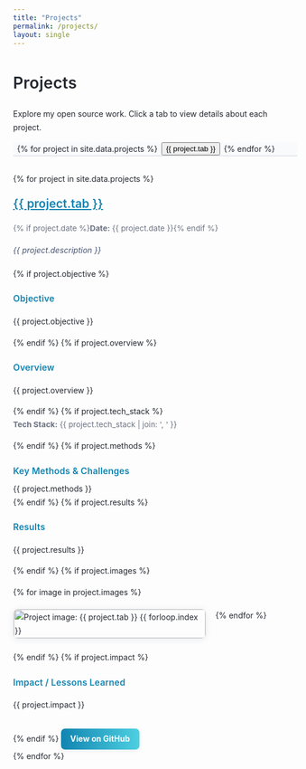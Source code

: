 ```yaml
---
title: "Projects"
permalink: /projects/
layout: single
---
```


<link rel="stylesheet" href="https://fonts.googleapis.com/css?family=Inter:400,500,600&display=swap">

<style>
:root {
  --accent: #1184b1;
  --accent-light: #f0fbff;
  --neutral: #23272f;
  --neutral-light: #f8fafc;
  --muted: #6b7280;
  --section-title: #1184b1;
}

body, .project-content, .project-tab, .project-section-title, .project-meta, .project-tech {
  font-family: 'Inter', 'Segoe UI', 'system-ui', sans-serif;
  color: var(--neutral);
  line-height: 1.7;
}

.project-tabs {
  display: flex;
  border-bottom: 2px solid #e5e7eb;
  margin-bottom: 2em;
  gap: 0.5em;
  background: var(--neutral-light);
  padding-left: 0.5em;
}

.project-tab {
  padding: 0.7em 1.3em;
  cursor: pointer;
  background: #f5f6fa;
  border: none;
  font-size: 1.08em;
  font-weight: 500;
  color: var(--muted);
  border-bottom: 2px solid transparent;
  transition: border-color 0.2s, color 0.2s, background 0.2s, box-shadow 0.2s;
  border-radius: 10px 10px 0 0;
  outline: none;
  letter-spacing: 0.01em;
}

.project-tab.active {
  color: var(--accent);
  background: #fff;
  border-bottom: 2.5px solid var(--accent);
  box-shadow: 0 2px 8px rgba(0,0,0,0.04);
  position: relative;
  z-index: 2;
}

.project-tab:focus {
  outline: none;
  box-shadow: 0 0 0 2px #b8e5f5;
  background: var(--accent-light);
}

.project-content {
  display: none;
  max-width: 750px;
  margin: 0 auto 2.5em auto;
  padding: 2.2em 1.5em 2.5em 1.5em;
  background: #fff;
  border-radius: 12px;
  box-shadow: 0 4px 24px rgba(80,90,120,0.07);
  word-break: break-word;
  overflow-wrap: anywhere;
  font-size: 1.06em;
}

.project-content.active {
  display: block;
}

.project-section-title {
  font-size: 1.12em;
  font-weight: 600;
  color: var(--section-title);
  margin-bottom: 0.35em;
  margin-top: 1.25em;
  letter-spacing: 0.01em;
}

.project-meta, .project-tech {
  font-size: 0.98em;
  color: var(--muted);
  margin-bottom: 1em;
}

.project-images {
  display: flex;
  gap: 1.2em;
  flex-wrap: wrap;
  margin-bottom: 1.5em;
  margin-top: 1em;
}
.project-images img {
  max-width: 340px;
  width: 100%;
  border-radius: 8px;
  box-shadow: 0 2px 12px rgba(80,90,120,0.10);
  border: 1px solid #e5e7eb;
}

a, a:visited {
  color: var(--accent);
  text-decoration: underline;
  transition: color .15s;
}
a:hover {
  color: #0d6d98;
  text-decoration: underline;
}

a.btn {
  background: linear-gradient(90deg, #1184b1 0%, #4dd0e1 100%);
  color: #fff !important;
  padding: 0.48em 1.18em;
  border: none;
  border-radius: 7px;
  text-decoration: none;
  font-weight: bold;
  font-size: 1em;
  margin-top: 1.1em;
  display: inline-block;
  box-shadow: 0 2px 8px rgba(80,90,120,0.1);
  transition: background 0.15s;
}
a.btn:hover {
  background: linear-gradient(90deg, #0d6d98 0%, #00bcd4 100%);
}

@media (max-width: 900px) {
  .project-content {
    padding: 1.3em 0.4em 2em 0.4em;
  }
  .project-images {
    flex-direction: column;
    gap: 1em;
  }
  .project-images img {
    max-width: 100%;
  }
}
</style>

<h1 style="font-family:'Inter','Segoe UI','system-ui',sans-serif; font-weight:600; letter-spacing:0.01em; color: #23272f;">Projects</h1>
<p style="font-family:'Inter','Segoe UI','system-ui',sans-serif;">Explore my open source work. Click a tab to view details about each project.</p>

<!-- Tab navigation -->
<div class="project-tabs" id="projectTabs">
  {% for project in site.data.projects %}
    <button class="project-tab{% if forloop.first %} active{% endif %}" data-tab="project{{ forloop.index }}">
      {{ project.tab }}
    </button>
  {% endfor %}
</div>

<!-- Tab contents -->
{% for project in site.data.projects %}
  <div class="project-content{% if forloop.first %} active{% endif %}" id="project{{ forloop.index }}">
    <h2 style="margin-top:0; margin-bottom:0.7em; font-size:1.5em; font-weight:600;">
      <a href="{{ project.url }}" target="_blank" rel="noopener">
        {{ project.tab }}
      </a>
    </h2>
    <p class="project-meta">
      {% if project.date %}<strong>Date:</strong> {{ project.date }}{% endif %}
    </p>
    <p style="font-style:italic; color: #495670; margin-bottom: 1.3em;">{{ project.description }}</p>
    {% if project.objective %}
      <div class="project-section-title">Objective</div>
      <p>{{ project.objective }}</p>
    {% endif %}
    {% if project.overview %}
      <div class="project-section-title">Overview</div>
      <p>{{ project.overview }}</p>
    {% endif %}
    {% if project.tech_stack %}
      <div class="project-tech"><strong>Tech Stack:</strong> {{ project.tech_stack | join: ', ' }}</div>
    {% endif %}
    {% if project.methods %}
      <div class="project-section-title">Key Methods & Challenges</div>
      <div style="white-space:pre-line;">{{ project.methods }}</div>
    {% endif %}
    {% if project.results %}
      <div class="project-section-title">Results</div>
      <p>{{ project.results }}</p>
    {% endif %}
    {% if project.images %}
      <div class="project-images">
        {% for image in project.images %}
          <img src="{{ image }}" alt="Project image: {{ project.tab }} {{ forloop.index }}">
        {% endfor %}
      </div>
    {% endif %}
    {% if project.impact %}
      <div class="project-section-title">Impact / Lessons Learned</div>
      <p>{{ project.impact }}</p>
    {% endif %}
    <a href="{{ project.url }}" class="btn" target="_blank" rel="noopener">View on GitHub</a>
  </div>
{% endfor %}

<script>
document.addEventListener('DOMContentLoaded', function() {
  const tabs = document.querySelectorAll('.project-tab');
  const contents = document.querySelectorAll('.project-content');
  tabs.forEach((tab, idx) => {
    tab.addEventListener('click', () => {
      tabs.forEach(t => t.classList.remove('active'));
      contents.forEach(c => c.classList.remove('active'));
      tab.classList.add('active');
      contents[idx].classList.add('active');
    });
  });
});
</script>
